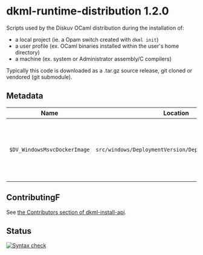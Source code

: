 # dkml-runtime-distribution 1.2.0

Scripts used by the Diskuv OCaml distribution during the installation of:
* a local project (ie. a Opam switch created with `dkml init`)
* a user profile (ex. OCaml binaries installed within the user's home directory)
* a machine (ex. system or Administrator assembly/C compilers)

Typically this code is downloaded as a .tar.gz source release, git cloned
or vendored (git submodule).

## Metadata

| Name                         | Location                                               | What                                                          |
| ---------------------------- | ------------------------------------------------------ | ------------------------------------------------------------- |
| `$DV_WindowsMsvcDockerImage` | `src/windows/DeploymentVersion/DeploymentVersion.psm1` | ocurrent CI MSVC image which is source of most automatic pins |

## ContributingF

See [the Contributors section of dkml-install-api](https://github.com/diskuv/dkml-install-api/blob/main/contributors/README.md).

## Status

[![Syntax check](https://github.com/diskuv/dkml-runtime-distribution/actions/workflows/syntax.yml/badge.svg)](https://github.com/diskuv/dkml-runtime-distribution/actions/workflows/syntax.yml)
